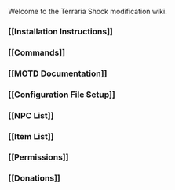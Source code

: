 Welcome to the Terraria Shock modification wiki.

### [[Installation Instructions]]
### [[Commands]]
### [[MOTD Documentation]]
### [[Configuration File Setup]]
### [[NPC List]]
### [[Item List]]
### [[Permissions]]
### [[Donations]]